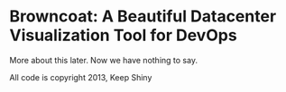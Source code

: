 # Browncoat: A Beautiful Datacenter Visualization Tool for DevOps

More about this later. Now we have nothing to say. 

All code is copyright 2013, Keep Shiny